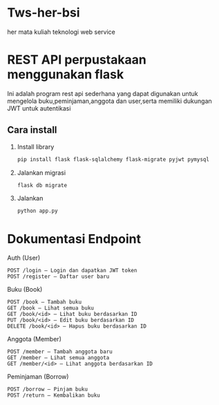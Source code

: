 # Tws-her-bsi
her mata kuliah teknologi web service

# REST API perpustakaan menggunakan flask

Ini adalah program rest api sederhana yang dapat digunakan untuk mengelola buku,peminjaman,anggota dan user,serta memiliki dukungan JWT untuk autentikasi  

## Cara install

1. Install library
    ```bash
    pip install flask flask-sqlalchemy flask-migrate pyjwt pymysql
    ```
2. Jalankan migrasi
    ```bash
    flask db migrate 

    ```
3. Jalankan 
    ```bash 
    python app.py 
    
    ```

# Dokumentasi Endpoint
Auth (User)

    POST /login – Login dan dapatkan JWT token
    POST /register – Daftar user baru

Buku (Book)

    POST /book – Tambah buku
    GET /book – Lihat semua buku
    GET /book/<id> – Lihat buku berdasarkan ID
    PUT /book/<id> – Edit buku berdasarkan ID
    DELETE /book/<id> – Hapus buku berdasarkan ID

Anggota (Member)

    POST /member – Tambah anggota baru
    GET /member – Lihat semua anggota
    GET /member/<id> – Lihat anggota berdasarkan ID

Peminjaman (Borrow)

    POST /borrow – Pinjam buku
    POST /return – Kembalikan buku
